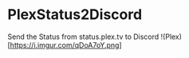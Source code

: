# PlexStatus2Discord
Send the Status from status.plex.tv to Discord
!(Plex)[https://i.imgur.com/qDoA7oY.png]
